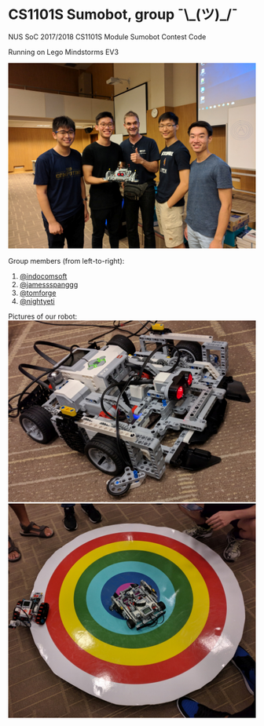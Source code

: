 # CS1101S Sumobot, group ¯\\\_(ツ)_/¯

NUS SoC 2017/2018 CS1101S Module Sumobot Contest Code

Running on Lego Mindstorms EV3

![Team members picture](img/team.jpg)

Group members (from left-to-right):
1. [@indocomsoft](https://github.com/indocomsoft)
2. [@jamessspanggg](https://github.com/jamessspanggg)
3. [@tomforge](https://github.com/tomforge)
4. [@nightyeti](https://github.com/nightyeti)

Pictures of our robot:
![Robot](img/robot.jpg)
![Robot on the dohyo](img/robot_on_dohyo.jpg)